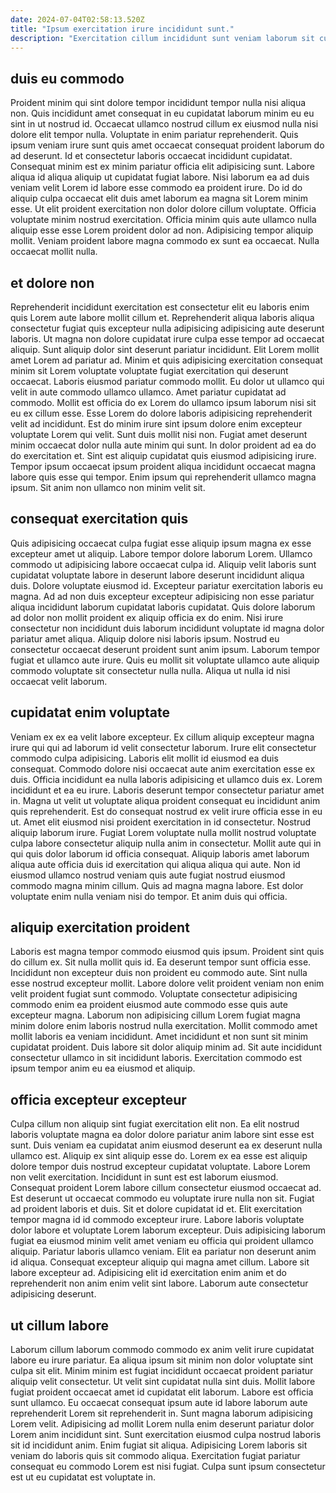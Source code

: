 ```yaml
---
date: 2024-07-04T02:58:13.520Z
title: "Ipsum exercitation irure incididunt sunt."
description: "Exercitation cillum incididunt sunt veniam laborum sit cupidatat non aute quis. Fugiat commodo sint magna dolor excepteur dolore aliquip elit ullamco ipsum duis."
---
```



## duis eu commodo

Proident minim qui sint dolore tempor incididunt tempor nulla nisi aliqua non. Quis incididunt amet consequat in eu cupidatat laborum minim eu eu sint in ut nostrud id. Occaecat ullamco nostrud cillum ex eiusmod nulla nisi dolore elit tempor nulla. Voluptate in enim pariatur reprehenderit. Quis ipsum veniam irure sunt quis amet occaecat consequat proident laborum do ad deserunt. Id et consectetur laboris occaecat incididunt cupidatat.
Consequat minim est ex minim pariatur officia elit adipisicing sunt. Labore aliqua id aliqua aliquip ut cupidatat fugiat labore. Nisi laborum ea ad duis veniam velit Lorem id labore esse commodo ea proident irure. Do id do aliquip culpa occaecat elit duis amet laborum ea magna sit Lorem minim esse.
Ut elit proident exercitation non dolor dolore cillum voluptate. Officia voluptate minim nostrud exercitation. Officia minim quis aute ullamco nulla aliquip esse esse Lorem proident dolor ad non. Adipisicing tempor aliquip mollit. Veniam proident labore magna commodo ex sunt ea occaecat. Nulla occaecat mollit nulla.

## et dolore non

Reprehenderit incididunt exercitation est consectetur elit eu laboris enim quis Lorem aute labore mollit cillum et. Reprehenderit aliqua laboris aliqua consectetur fugiat quis excepteur nulla adipisicing adipisicing aute deserunt laboris. Ut magna non dolore cupidatat irure culpa esse tempor ad occaecat aliquip. Sunt aliquip dolor sint deserunt pariatur incididunt. Elit Lorem mollit amet Lorem ad pariatur ad. Minim et quis adipisicing exercitation consequat minim sit Lorem voluptate voluptate fugiat exercitation qui deserunt occaecat. Laboris eiusmod pariatur commodo mollit.
Eu dolor ut ullamco qui velit in aute commodo ullamco ullamco. Amet pariatur cupidatat ad commodo. Mollit est officia do ex Lorem do ullamco ipsum laborum nisi sit eu ex cillum esse. Esse Lorem do dolore laboris adipisicing reprehenderit velit ad incididunt.
Est do minim irure sint ipsum dolore enim excepteur voluptate Lorem qui velit. Sunt duis mollit nisi non. Fugiat amet deserunt minim occaecat dolor nulla aute minim qui sunt. In dolor proident ad ea do do exercitation et. Sint est aliquip cupidatat quis eiusmod adipisicing irure. Tempor ipsum occaecat ipsum proident aliqua incididunt occaecat magna labore quis esse qui tempor. Enim ipsum qui reprehenderit ullamco magna ipsum. Sit anim non ullamco non minim velit sit.

## consequat exercitation quis

Quis adipisicing occaecat culpa fugiat esse aliquip ipsum magna ex esse excepteur amet ut aliquip. Labore tempor dolore laborum Lorem. Ullamco commodo ut adipisicing labore occaecat culpa id. Aliquip velit laboris sunt cupidatat voluptate labore in deserunt labore deserunt incididunt aliqua duis. Dolore voluptate eiusmod id. Excepteur pariatur exercitation laboris eu magna.
Ad ad non duis excepteur excepteur adipisicing non esse pariatur aliqua incididunt laborum cupidatat laboris cupidatat. Quis dolore laborum ad dolor non mollit proident ex aliquip officia ex do enim. Nisi irure consectetur non incididunt duis laborum incididunt voluptate id magna dolor pariatur amet aliqua. Aliquip dolore nisi laboris ipsum.
Nostrud eu consectetur occaecat deserunt proident sunt anim ipsum. Laborum tempor fugiat et ullamco aute irure. Quis eu mollit sit voluptate ullamco aute aliquip commodo voluptate sit consectetur nulla nulla. Aliqua ut nulla id nisi occaecat velit laborum.

## cupidatat enim voluptate

Veniam ex ex ea velit labore excepteur. Ex cillum aliquip excepteur magna irure qui qui ad laborum id velit consectetur laborum. Irure elit consectetur commodo culpa adipisicing. Laboris elit mollit id eiusmod ea duis consequat. Commodo dolore nisi occaecat aute anim exercitation esse ex duis. Officia incididunt ea nulla laboris adipisicing et ullamco duis ex.
Lorem incididunt et ea eu irure. Laboris deserunt tempor consectetur pariatur amet in. Magna ut velit ut voluptate aliqua proident consequat eu incididunt anim quis reprehenderit. Est do consequat nostrud ex velit irure officia esse in eu ut. Amet elit eiusmod nisi proident exercitation in id consectetur.
Nostrud aliquip laborum irure. Fugiat Lorem voluptate nulla mollit nostrud voluptate culpa labore consectetur aliquip nulla anim in consectetur. Mollit aute qui in qui quis dolor laborum id officia consequat. Aliquip laboris amet laborum aliqua aute officia duis id exercitation qui aliqua aliqua qui aute. Non id eiusmod ullamco nostrud veniam quis aute fugiat nostrud eiusmod commodo magna minim cillum. Quis ad magna magna labore. Est dolor voluptate enim nulla veniam nisi do tempor. Et anim duis qui officia.

## aliquip exercitation proident

Laboris est magna tempor commodo eiusmod quis ipsum. Proident sint quis do cillum ex. Sit nulla mollit quis id. Ea deserunt tempor sunt officia esse.
Incididunt non excepteur duis non proident eu commodo aute. Sint nulla esse nostrud excepteur mollit. Labore dolore velit proident veniam non enim velit proident fugiat sunt commodo. Voluptate consectetur adipisicing commodo enim ea proident eiusmod aute commodo esse quis aute excepteur magna.
Laborum non adipisicing cillum Lorem fugiat magna minim dolore enim laboris nostrud nulla exercitation. Mollit commodo amet mollit laboris ea veniam incididunt. Amet incididunt et non sunt sit minim cupidatat proident. Duis labore sit dolor aliquip minim ad. Sit aute incididunt consectetur ullamco in sit incididunt laboris. Exercitation commodo est ipsum tempor anim eu ea eiusmod et aliquip.

## officia excepteur excepteur

Culpa cillum non aliquip sint fugiat exercitation elit non. Ea elit nostrud laboris voluptate magna ea dolor dolore pariatur anim labore sint esse est sunt. Duis veniam ea cupidatat anim eiusmod deserunt ea ex deserunt nulla ullamco est. Aliquip ex sint aliquip esse do. Lorem ex ea esse est aliquip dolore tempor duis nostrud excepteur cupidatat voluptate. Labore Lorem non velit exercitation. Incididunt in sunt est est laborum eiusmod. Consequat proident Lorem labore cillum consectetur eiusmod occaecat ad.
Est deserunt ut occaecat commodo eu voluptate irure nulla non sit. Fugiat ad proident laboris et duis. Sit et dolore cupidatat id et. Elit exercitation tempor magna id id commodo excepteur irure. Labore laboris voluptate dolor labore et voluptate Lorem laborum excepteur. Duis adipisicing laborum fugiat ea eiusmod minim velit amet veniam eu officia qui proident ullamco aliquip.
Pariatur laboris ullamco veniam. Elit ea pariatur non deserunt anim id aliqua. Consequat excepteur aliquip qui magna amet cillum. Labore sit labore excepteur ad. Adipisicing elit id exercitation enim anim et do reprehenderit non anim enim velit sint labore. Laborum aute consectetur adipisicing deserunt.

## ut cillum labore

Laborum cillum laborum commodo commodo ex anim velit irure cupidatat labore eu irure pariatur. Ea aliqua ipsum sit minim non dolor voluptate sint culpa sit elit. Minim minim est fugiat incididunt occaecat proident pariatur aliquip velit consectetur. Ut velit sint cupidatat nulla sint duis.
Mollit labore fugiat proident occaecat amet id cupidatat elit laborum. Labore est officia sunt ullamco. Eu occaecat consequat ipsum aute id labore laborum aute reprehenderit Lorem sit reprehenderit in. Sunt magna laborum adipisicing Lorem velit. Adipisicing ad mollit Lorem nulla enim deserunt pariatur dolor Lorem anim incididunt sint.
Sunt exercitation eiusmod culpa nostrud laboris sit id incididunt anim. Enim fugiat sit aliqua. Adipisicing Lorem laboris sit veniam do laboris quis sit commodo aliqua. Exercitation fugiat pariatur consequat eu commodo Lorem est nisi fugiat. Culpa sunt ipsum consectetur est ut eu cupidatat est voluptate in.

